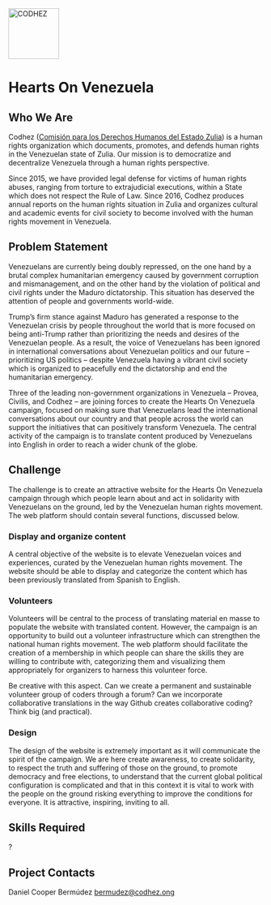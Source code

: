 <img src="https://raw.githubusercontent.com/code-for-venezuela/2019-april-codeathon/master/assets/codhez.png" alt="CODHEZ" width="100" />

# Hearts On Venezuela

## Who We Are
Codhez ([Comisión para los Derechos Humanos del Estado Zulia](http://www.codhez.ong/)) is a human rights organization which documents, promotes, and defends human rights in the Venezuelan state of Zulia. Our mission is to democratize and decentralize Venezuela through a human rights perspective.

Since 2015, we have provided legal defense for victims of human rights abuses, ranging from torture to extrajudicial executions, within a State which does not respect the Rule of Law. Since 2016, Codhez produces annual reports on the human rights situation in Zulia and organizes cultural and academic events for civil society to become involved with the human rights movement in Venezuela.

## Problem Statement
Venezuelans are currently being doubly repressed, on the one hand by a brutal complex humanitarian emergency caused by government corruption and mismanagement, and on the other hand by the violation of political and civil rights under the Maduro dictatorship. This situation has deserved the attention of people and governments world-wide.

Trump’s firm stance against Maduro has generated a response to the Venezuelan crisis by people throughout the world that is more focused on being anti-Trump rather than prioritizing the needs and desires of the Venezuelan people. As a result, the voice of Venezuelans has been ignored in international conversations about Venezuelan politics and our future – prioritizing US politics – despite Venezuela having a vibrant civil society which is organized to peacefully end the dictatorship and end the humanitarian emergency.

Three of the leading non-government organizations in Venezuela – Provea, Civilis, and Codhez – are joining forces to create the Hearts On Venezuela campaign, focused on making sure that Venezuelans lead the international conversations about our country and that people across the world can support the initiatives that can positively transform Venezuela. The central activity of the campaign is to translate content produced by Venezuelans into English in order to reach a wider chunk of the globe.

## Challenge
The challenge is to create an attractive website for the Hearts On Venezuela campaign through which people learn about and act in solidarity with Venezuelans on the ground, led by the Venezuelan human rights movement. The web platform should contain several functions, discussed below.

### Display and organize content
A central objective of the website is to elevate Venezuelan voices and experiences, curated by the Venezuelan human rights movement. The website should be able to display and categorize the content which has been previously translated from Spanish to English.

### Volunteers
Volunteers will be central to the process of translating material en masse to populate the website with translated content. However, the campaign is an opportunity to build out a volunteer infrastructure which can strengthen the national human rights movement. The web platform should facilitate the creation of a membership in which people can share the skills they are willing to contribute with, categorizing them and visualizing them appropriately for organizers to harness this volunteer force.

Be creative with this aspect. Can we create a permanent and sustainable volunteer group of coders through a forum? Can we incorporate collaborative translations in the way Github creates collaborative coding? Think big (and practical).

### Design
The design of the website is extremely important as it will communicate the spirit of the campaign. We are here create awareness, to create solidarity, to respect the truth and suffering of those on the ground, to promote democracy and free elections, to understand that the current global political configuration is complicated and that in this context it is vital to work with the people on the ground risking everything to improve the conditions for everyone. It is attractive, inspiring, inviting to all.

## Skills Required
?

## Project Contacts
Daniel Cooper Bermúdez
bermudez@codhez.ong
